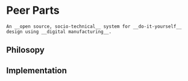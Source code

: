 # Peer Parts
    An __open source, socio-technical__ system for __do-it-yourself__ design using __digital manufacturing__.

## Philosopy


## Implementation
